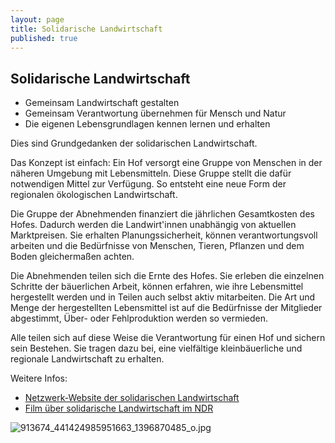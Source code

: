 ```yaml
---
layout: page
title: Solidarische Landwirtschaft
published: true
---
```








## Solidarische Landwirtschaft

- Gemeinsam Landwirtschaft gestalten
- Gemeinsam Verantwortung übernehmen für Mensch und Natur
- Die eigenen Lebensgrundlagen kennen lernen und erhalten

Dies sind Grundgedanken der solidarischen Landwirtschaft. 

Das Konzept ist einfach: Ein Hof versorgt eine Gruppe von Menschen in der näheren Umgebung mit Lebensmitteln. Diese Gruppe stellt die dafür notwendigen Mittel zur Verfügung. So entsteht eine neue Form der regionalen ökologischen Landwirtschaft.

Die Gruppe der Abnehmenden finanziert die jährlichen Gesamtkosten des Hofes. Dadurch werden die Landwirt'innen unabhängig von aktuellen Marktpreisen. Sie erhalten Planungssicherheit, können verantwortungsvoll arbeiten und die Bedürfnisse von Menschen, Tieren, Pflanzen und dem Boden gleichermaßen achten. 

Die Abnehmenden teilen sich die Ernte des Hofes. Sie erleben die einzelnen Schritte der bäuerlichen Arbeit, können erfahren, wie ihre Lebensmittel hergestellt werden und in Teilen auch selbst aktiv mitarbeiten. Die Art und Menge der hergestellten Lebensmittel ist auf die Bedürfnisse der Mitglieder abgestimmt, Über- oder Fehlproduktion werden so vermieden. 

Alle teilen sich auf diese Weise die Verantwortung für einen Hof und sichern sein Bestehen. Sie tragen dazu bei, eine vielfältige kleinbäuerliche und regionale Landwirtschaft zu erhalten.

Weitere Infos:<br>
- [Netzwerk-Website der solidarischen Landwirtschaft](http://www.solidarische-landwirtschaft.org/)
- [Film über solidarische Landwirtschaft im NDR](http://www.ndr.de/fernsehen/sendungen/schoenes_landleben/Hof-Pente,sendung447932.html)


![913674_441424985951663_1396870485_o.jpg]({{site.baseurl}}/public/images/913674_441424985951663_1396870485_o.jpg)
